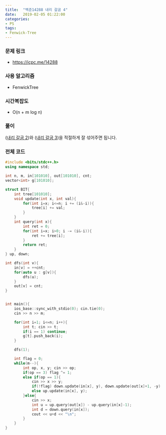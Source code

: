 ```yaml
---
title:  "백준14288 내리 갈굼 4"
date:   2019-02-05 01:22:00
categories:
- PS
tags:
- Fenwick-Tree
---
```


### 문제 링크
* https://icpc.me/14288

### 사용 알고리즘
* FenwickTree

### 시간복잡도
* O(n + m log n)

### 풀이
(<a href = "https://justicehui.github.io/ps/2019/02/04/BOJ14268/">내리 갈굼 2</a>)와 (<a href = "https://justicehui.github.io/ps/2019/02/05/BOJ14287/">내리 갈굼 3</a>)을 적절하게 잘 섞어주면 됩니다.

### 전체 코드
```cpp
#include <bits/stdc++.h>
using namespace std;

int n, m, in[101010], out[101010], cnt;
vector<int> g[101010];

struct BIT{
	int tree[101010];
	void update(int x, int val){
		for(int i=x; i<=n; i += (i&-i)){
			tree[i] += val;
		}
	}
	int query(int x){
		int ret = 0;
		for(int i=x; i>0; i -= (i&-i)){
			ret += tree[i];
		}
		return ret;
	}
} up, down;

int dfs(int v){
	in[v] = ++cnt;
	for(auto u : g[v]){
		dfs(u);
	}
	out[v] = cnt;
}


int main(){
	ios_base::sync_with_stdio(0); cin.tie(0);
	cin >> n >> m;

	for(int i=1; i<=n; i++){
		int t; cin >> t;
		if(i == 1) continue;
		g[t].push_back(i);
	}

	dfs(1);

	int flag = 0;
	while(m--){
		int op, x, y; cin >> op;
		if(op == 3) flag ^= 1;
		else if(op == 1){
			cin >> x >> y;
			if(!flag) down.update(in[x], y), down.update(out[x]+1, -y);
			else up.update(in[x], y);
		}else{
			cin >> x;
			int u = up.query(out[x]) - up.query(in[x]-1);
			int d = down.query(in[x]);
			cout << u+d << "\n";
		}
	}
}
```
